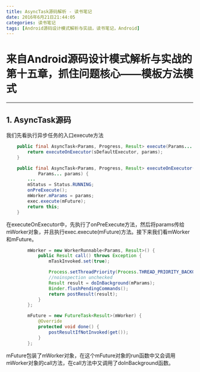 ```yaml
---
title: AsyncTask源码解析 - 读书笔记
date: 2016年6月21日21:44:05
categories: 读书笔记
tags: [Android源码设计模式解析与实战，读书笔记，Android]
---
```


# 来自Android源码设计模式解析与实战的第十五章，抓住问题核心——模板方法模式

---

## 1. AsyncTask源码

我们先看执行异步任务的入口execute方法

```java
	public final AsyncTask<Params, Progress, Result> execute(Params... params) {
        return executeOnExecutor(sDefaultExecutor, params);
    }

	public final AsyncTask<Params, Progress, Result> executeOnExecutor(Executor exec,
            Params... params) {
        ...
        mStatus = Status.RUNNING;
        onPreExecute();
        mWorker.mParams = params;
        exec.execute(mFuture);
        return this;
    }
```

在executeOnExecutor中，先执行了onPreExecute方法，然后将params传给mWorker对象，并且执行exec.execute(mFuture)方法。接下来我们看mWorker和mFuture。

```java
		mWorker = new WorkerRunnable<Params, Result>() {
            public Result call() throws Exception {
                mTaskInvoked.set(true);

                Process.setThreadPriority(Process.THREAD_PRIORITY_BACKGROUND);
                //noinspection unchecked
                Result result = doInBackground(mParams);
                Binder.flushPendingCommands();
                return postResult(result);
            }
        };

        mFuture = new FutureTask<Result>(mWorker) {
            @Override
            protected void done() {
            	postResultIfNotInvoked(get());
            }
        };
```

mFuture包装了mWorker对象，在这个mFuture对象的run函数中又会调用mWorker对象的call方法，在call方法中又调用了doInBackground函数。